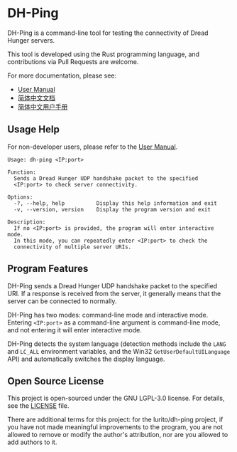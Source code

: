 # DH-Ping

DH-Ping is a command-line tool for testing the connectivity of Dread Hunger servers.

This tool is developed using the Rust programming language, and contributions via Pull Requests are welcome.

For more documentation, please see:
- [User Manual](doc/Manual_en.md)
- [简体中文文档](README.md)
- [简体中文用户手册](doc/Manual.md)

## Usage Help

For non-developer users, please refer to the [User Manual](doc/Manual_en.md).

``` plaintext
Usage: dh-ping <IP:port>

Function:
  Sends a Dread Hunger UDP handshake packet to the specified
  <IP:port> to check server connectivity.

Options:
  -?, --help, help          Display this help information and exit
  -v, --version, version    Display the program version and exit

Description:
  If no <IP:port> is provided, the program will enter interactive mode.
  In this mode, you can repeatedly enter <IP:port> to check the
  connectivity of multiple server URIs.
```

## Program Features

DH-Ping sends a Dread Hunger UDP handshake packet to the specified URI. If a response is received from the server, it generally means that the server can be connected to normally.

DH-Ping has two modes: command-line mode and interactive mode. Entering `<IP:port>` as a command-line argument is command-line mode, and not entering it will enter interactive mode.

DH-Ping detects the system language (detection methods include the `LANG` and `LC_ALL` environment variables, and the Win32 `GetUserDefaultUILanguage` API) and automatically switches the display language.

## Open Source License

This project is open-sourced under the GNU LGPL-3.0 license. For details, see the [LICENSE](LICENSE.txt) file.

There are additional terms for this project: for the lurito/dh-ping project, if you have not made meaningful improvements to the program, you are not allowed to remove or modify the author's attribution, nor are you allowed to add authors to it.
